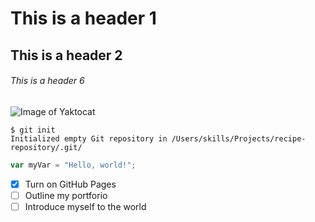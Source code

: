 # This is a header 1
## This is a header 2
###### This is a header 6

![Image of Yaktocat](https://octodex.github.com/images/yaktocat.png)

```
$ git init
Initialized empty Git repository in /Users/skills/Projects/recipe-repository/.git/
```

```javascript
var myVar = "Hello, world!";
```

- [x] Turn on GitHub Pages
- [ ] Outline my portforio
- [ ] Introduce myself to the world
